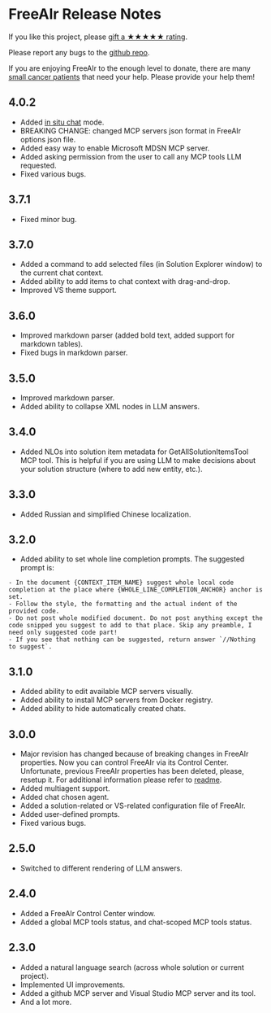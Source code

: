 # FreeAIr Release Notes

If you like this project, please [gift a ★★★★★ rating](https://marketplace.visualstudio.com/items?itemName=lsoft.FreeAIr).

Please report any bugs to the [github repo](https://github.com/lsoft/FreeAIr).

If you are enjoying FreeAIr to the enough level to donate, there are many [small cancer patients](https://advitausa.org/au/index.php/donate/) that need your help. Please provide your help them!

## 4.0.2

- Added [in situ chat](https://raw.githubusercontent.com/lsoft/FreeAIr/main/in_situ_chat.gif) mode.
- BREAKING CHANGE: changed MCP servers json format in FreeAIr options json file.
- Added easy way to enable Microsoft MDSN MCP server.
- Added asking permission from the user to call any MCP tools LLM requested.
- Fixed various bugs.

## 3.7.1

- Fixed minor bug.

## 3.7.0

- Added a command to add selected files (in Solution Explorer window) to the current chat context.
- Added ability to add items to chat context with drag-and-drop.
- Improved VS theme support.

## 3.6.0

- Improved markdown parser (added bold text, added support for markdown tables).
- Fixed bugs in markdown parser.

## 3.5.0

- Improved markdown parser.
- Added ability to collapse XML nodes in LLM answers.

## 3.4.0

- Added NLOs into solution item metadata for GetAllSolutionItemsTool MCP tool. This is helpful if you are using LLM to make decisions about your solution structure (where to add new entity, etc.).

## 3.3.0

- Added Russian and simplified Chinese localization.

## 3.2.0

- Added ability to set whole line completion prompts. The suggested prompt is:
```
- In the document {CONTEXT_ITEM_NAME} suggest whole local code completion at the place where {WHOLE_LINE_COMPLETION_ANCHOR} anchor is set.
- Follow the style, the formatting and the actual indent of the provided code.
- Do not post whole modified document. Do not post anything except the code snipped you suggest to add to that place. Skip any preamble, I need only suggested code part!
- If you see that nothing can be suggested, return answer `//Nothing to suggest`.
```

## 3.1.0

- Added ability to edit available MCP servers visually.
- Added ability to install MCP servers from Docker registry.
- Added ability to hide automatically created chats.

## 3.0.0

- Major revision has changed because of breaking changes in FreeAIr properties. Now you can control FreeAIr via its Control Center. Unfortunate, previous FreeAIr properties has been deleted, please, resetup it. For additional information please refer to [readme](https://github.com/lsoft/FreeAIr/blob/main/README.md).
- Added multiagent support.
- Added chat chosen agent.
- Added a solution-related or VS-related configuration file of FreeAIr.
- Added user-defined prompts.
- Fixed various bugs.

## 2.5.0

- Switched to different rendering of LLM answers.

## 2.4.0

- Added a FreeAIr Control Center window.
- Added a global MCP tools status, and chat-scoped MCP tools status.

## 2.3.0

- Added a natural language search (across whole solution or current project).
- Implemented UI improvements.
- Added a github MCP server and Visual Studio MCP server and its tool.
- And a lot more.
